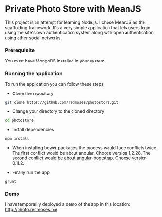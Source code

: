 Private Photo Store with MeanJS
===============================

This project is an attempt for learning Node.js. I chose MeanJS as the scaffolding framework. It's a very simple 
application that lets users login using the site's own authentication system along with open authentication 
using other social networks.

### Prerequisite
You must have MongoDB installed in your system.

### Running the application
To run the application you can follow these steps 

* Clone the repository

```bash
git clone https://github.com/redmoses/photostore.git
```

* Change your directory to the cloned directory

```bash
cd photostore
```

* Install dependencies

```bash
npm install
```

* When installing bower packages the process would face conflicts twice. The first conflict would be about angular. 
Choose version 1.2.28. The second conflict would be about angular-bootstrap. Choose version 0.11.2.


* Finally run the app

```bash
grunt
```

### Demo
I have temporarily deployed a demo of the app in this location: http://photo.redmoses.me

